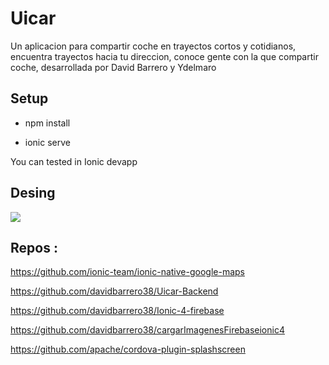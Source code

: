 # Uicar

Un aplicacion para compartir coche en trayectos cortos y cotidianos, encuentra trayectos hacia tu direccion, conoce gente con la que compartir coche, desarrollada por David Barrero y Ydelmaro



 
## Setup 


* npm install 

* ionic serve 

You can tested in Ionic devapp


## Desing


<img src="https://github.com/davidbarrero38/Uicar/blob/master/src/assets/icons/canvas2.png?raw=true">




## Repos :

https://github.com/ionic-team/ionic-native-google-maps

https://github.com/davidbarrero38/Uicar-Backend

https://github.com/davidbarrero38/Ionic-4-firebase

https://github.com/davidbarrero38/cargarImagenesFirebaseionic4

https://github.com/apache/cordova-plugin-splashscreen
